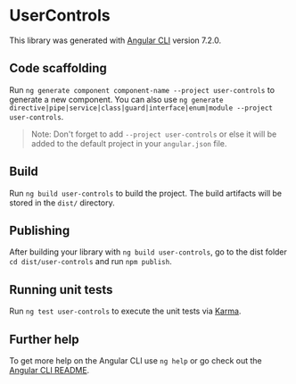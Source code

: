 # UserControls

This library was generated with [Angular CLI](https://github.com/angular/angular-cli) version 7.2.0.

## Code scaffolding

Run `ng generate component component-name --project user-controls` to generate a new component. You can also use `ng generate directive|pipe|service|class|guard|interface|enum|module --project user-controls`.

> Note: Don't forget to add `--project user-controls` or else it will be added to the default project in your `angular.json` file.

## Build

Run `ng build user-controls` to build the project. The build artifacts will be stored in the `dist/` directory.

## Publishing

After building your library with `ng build user-controls`, go to the dist folder `cd dist/user-controls` and run `npm publish`.

## Running unit tests

Run `ng test user-controls` to execute the unit tests via [Karma](https://karma-runner.github.io).

## Further help

To get more help on the Angular CLI use `ng help` or go check out the [Angular CLI README](https://github.com/angular/angular-cli/blob/master/README.md).
